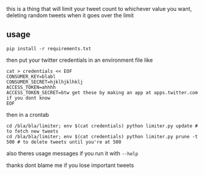 this is a thing that will limit your tweet count to whichever value you want, deleting random tweets when it goes over the limit

## usage

```
pip install -r requirements.txt
```

then put your twitter credentials in an environment file like

```
cat > credentials << EOF
CONSUMER_KEY=blabl
CONSUMER_SECRET=hjklhjklhklj
ACCESS_TOKEN=ahhhh
ACCESS_TOKEN_SECRET=btw get these by making an app at apps.twitter.com if you dont know
EOF
```

then in a crontab

```
cd /bla/bla/limiter; env $(cat credentials) python limiter.py update # to fetch new tweets
cd /bla/bla/limiter; env $(cat credentials) python limiter.py prune -t 500 # to delete tweets until you're at 500
```

also theres usage messages if you run it with `--help`

thanks dont blame me if you lose important tweets
